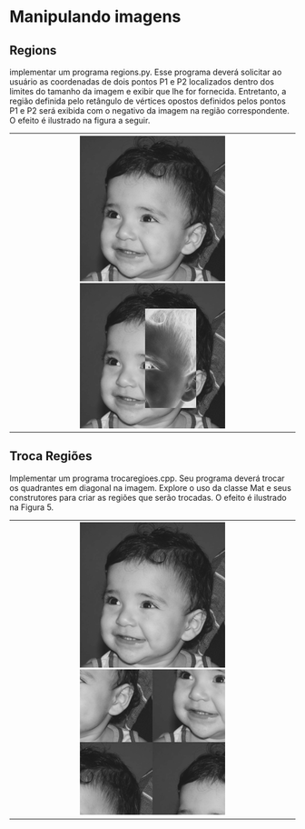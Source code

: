 # Manipulando imagens

## Regions
implementar um programa regions.py. Esse programa deverá solicitar ao usuário as coordenadas de dois pontos P1 e P2 localizados dentro dos limites do tamanho da imagem e exibir que lhe for fornecida. Entretanto, a região definida pelo retângulo de vértices opostos definidos pelos pontos P1 e P2 será exibida com o negativo da imagem na região correspondente. O efeito é ilustrado na figura a seguir.

<table>
    <tr>
        <th>
            <img title="Original" src="resources/imagem.png"/>
            <img title="Manipulada" src="output/regions.png"/>
        </th>
    </tr>
</table>

## Troca Regiões
Implementar um programa trocaregioes.cpp. Seu programa deverá trocar os quadrantes em diagonal na imagem. Explore o uso da classe Mat e seus construtores para criar as regiões que serão trocadas. O efeito é ilustrado na Figura 5.

<table>
    <tr>
        <th>
            <img title="Original" src="resources/imagem.png"/>
            <img title="Manipulada" src="output/trocaregioes.png"/>
        </th>
    </tr>
</table>
